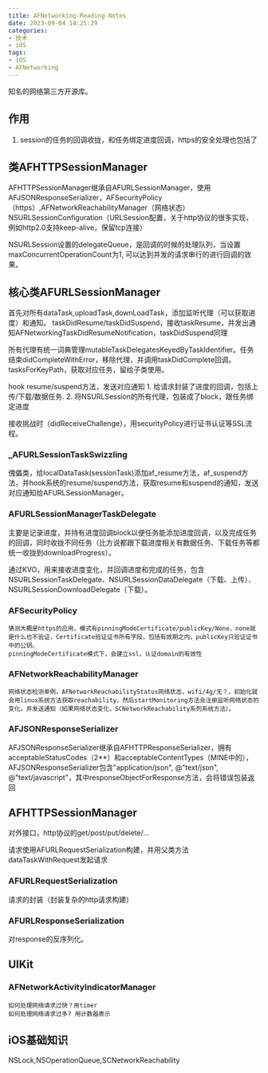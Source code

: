 ```yaml
---
title: AFNetworking-Reading-Notes
date: 2023-09-04 14:25:29
categories:
- 技术
- iOS
tags:
- iOS
- AFNetworking
---
```


  知名的网络第三方开源库。

  ## 作用

  1. session的任务的回调收拢，和任务绑定进度回调，https的安全处理也包括了

## 类AFHTTPSessionManager

AFHTTPSessionManager继承自AFURLSessionManager，使用AFJSONResponseSerializer，AFSecurityPolicy（https）,AFNetworkReachabilityManager（网络状态）NSURLSessionConfiguration（URLSession配置，关于http协议的很多实现，例如http2.0支持keep-alive，保留tcp连接）

NSURLSession设置的delegateQueue，是回调的时候的处理队列，当设置maxConcurrentOperationCount为1, 可以达到并发的请求串行的进行回调的效果。



## 核心类AFURLSessionManager

首先对所有dataTask,uploadTask,downLoadTask，添加监听代理（可以获取进度）和通知。
taskDidResume/taskDidSuspend，接收taskResume，并发出通知AFNetworkingTaskDidResumeNotification，taskDidSuspend同理

所有代理有统一词典管理mutableTaskDelegatesKeyedByTaskIdentifier。任务结束didCompleteWithError，移除代理，并调用taskDidComplete回调。tasksForKeyPath，获取对应任务，留给子类使用。

hook resume/suspend方法，发送对应通知
    1. 给请求封装了进度的回调，包括上传/下载/数据任务.
    2. 将NSURLSession的所有代理，包装成了block，跟任务绑定进度

接收挑战时（didReceiveChallenge），用securityPolicy进行证书认证等SSL流程。


### _AFURLSessionTaskSwizzling

傀儡类，给localDataTask(sessionTask)添加af_resume方法，af_suspend方法，并hook系统的resume/suspend方法，获取resume和suspend的通知，发送对应通知给AFURLSessionManager。

### AFURLSessionManagerTaskDelegate

主要是记录进度，并持有进度回调block以便任务能添加进度回调，以及完成任务的回调，同时收拢不同任务（比方说都跟下载进度相关有数据任务、下载任务等都统一收拢到downloadProgress）。

通过KVO，用来接收进度变化，并回调进度和完成的任务，包含NSURLSessionTaskDelegate、NSURLSessionDataDelegate（下载、上传）、NSURLSessionDownloadDelegate（下载）。


### AFSecurityPolicy

    猜测大概是https的应用，模式有pinningModeCertificate/publicKey/None，none就是什么也不验证，Certificate验证证书所有字段，包括有效期之内，publicKey只验证证书中的公钥。
    pinningModeCertificate模式下，会建立ssl，认证domain的有效性

### AFNetworkReachabilityManager

    网络状态检测单例，AFNetworkReachabilityStatus网络状态，wifi/4g/无？，初始化就会用linux系统方法获取reachability，然后startMonitoring方法会注册监听网络状态的变化，并发送通知（如果网络状态变化，SCNetworkReachability系列系统方法）。

### AFJSONResponseSerializer

AFJSONResponseSerializer继承自AFHTTPResponseSerializer，拥有acceptableStatusCodes（2**）和acceptableContentTypes（MINE中的），AFJSONResponseSerializer包含"application/json", @"text/json", @"text/javascript"，其中responseObjectForResponse方法，会将错误包装返回

## AFHTTPSessionManager

对外接口，http协议的get/post/put/delete/...

请求使用AFURLRequestSerialization构建，并用父类方法dataTaskWithRequest发起请求

### AFURLRequestSerialization

请求的封装（封装复杂的http请求构建）

### AFURLResponseSerialization

对response的反序列化。


## UIKit

### AFNetworkActivityIndicatorManager

    如何处理网络请求过快？用timer
    如何处理网络请求过多? 用计数器表示

## iOS基础知识

NSLock,NSOperationQueue,SCNetworkReachability
